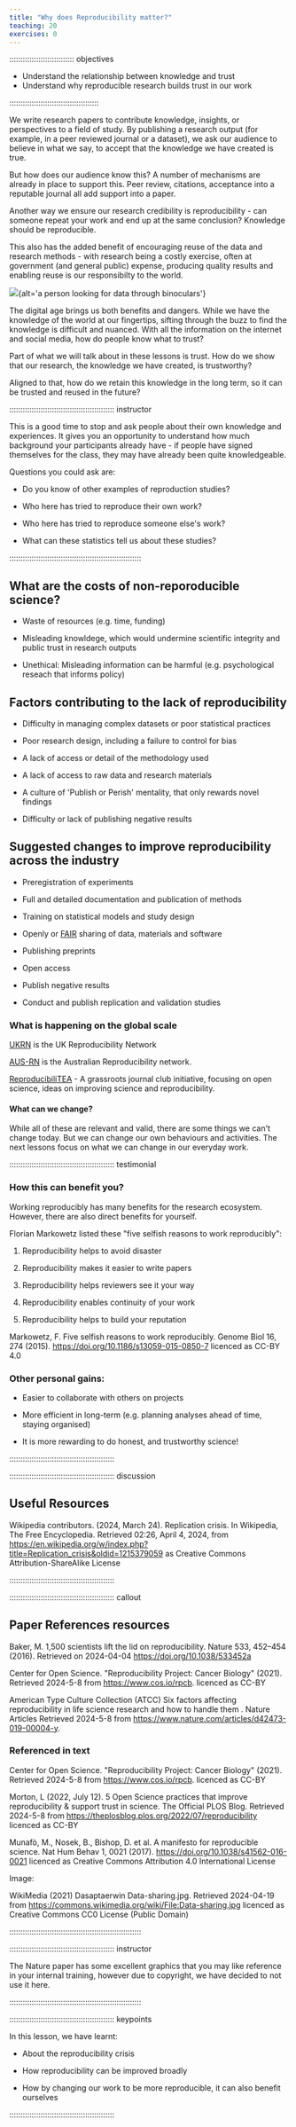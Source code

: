 ```yaml
---
title: "Why does Reproducibility matter?"
teaching: 20
exercises: 0
---
```



::::::::::::::::::::::::::::: objectives

- Understand the relationship between knowledge and trust
- Understand why reproducible research builds trust in our work

::::::::::::::::::::::::::::::::::::::::




We write research papers to contribute knowledge, insights, or perspectives to a field of study. By publishing a research output (for example, in a peer reviewed journal or a dataset), we ask our audience to believe in what we say, to accept that the knowledge we have created is true.

But how does our audience know this? A number of mechanisms are already in place to support this. Peer review, citations, acceptance into a reputable journal all add support into a paper. 

Another way we ensure our research credibility is reproducibility - can someone repeat your work and end up at the same conclusion? Knowledge should be reproducible. 

This also has the added benefit of encouraging reuse of the data and research methods - with research being a costly exercise, often at government (and general public) expense, producing quality results and enabling reuse is our responsibilty to the world. 

![](fig/findingdata.jpeg){alt='a person looking for data through binoculars'}

The digital age brings us both benefits and dangers. While we have the knowledge of the world at our fingertips, sifting through the buzz to find the knowledge is difficult and nuanced. With all the information on the internet and social media, how do people know what to trust?

Part of what we will talk about in these lessons is trust. How do we show that our research, the knowledge we have created, is trustworthy? 

Aligned to that, how do we retain this knowledge in the long term, so it can be trusted and reused in the future?




::::::::::::::::::::::::::::::::::::::::::::::: instructor

This is a good time to stop and ask people about their own knowledge and experiences. It gives you an opportunity to understand how much background your participants already have - if people have signed themselves for the class, they may have already been quite knowledgeable.

Questions you could ask are:

 - Do you know of other examples of reproduction studies?

 - Who here has tried to reproduce their own work?

 - Who here has tried to reproduce someone else's work?

 - What can these statistics tell us about these studies?



:::::::::::::::::::::::::::::::::::::::::::::::::::::::::::


## What are the costs of non-reporoducible science? 


- Waste of resources (e.g. time, funding)
  
- Misleading knowldege, which would undermine scientific integrity and public trust in research outputs
  
- Unethical: Misleading information can be harmful (e.g. psychological reseach that informs policy)


## Factors contributing to the lack of reproducibility


- Difficulty in managing complex datasets or poor statistical practices

- Poor research design, including a failure to control for bias

- A lack of access or detail of the methodology used

- A lack of access to raw data and research materials

- A culture of 'Publish or Perish' mentality, that only rewards novel findings

- Difficulty or lack of publishing negative results


## Suggested changes to improve reproducibility across the industry


- Preregistration of experiments

- Full and detailed documentation and publication of methods 

- Training on statistical models and study design

- Openly or [FAIR](https://ardc.edu.au/resource/fair-data/) sharing of data, materials and software

- Publishing preprints

- Open access  

- Publish negative results

- Conduct and publish replication and validation studies



### What is happening on the global scale

[UKRN](https://www.ukrn.org/) is the UK Reproducibility Network

[AUS-RN](https://www.aus-rn.org/aus-rn-events) is the Australian Reproducibility network.

[ReproducibiliTEA](https://reproducibilitea.org/) - A grassroots journal club initiative, focusing on open science, ideas on improving science and reproducibility.



#### What can we change?

While all of these are relevant and valid, there are some things we can't change today. But we can change our own behaviours and activities. The next lessons focus on what we can change in our everyday work.


::::::::::::::::::::::::::::::::::::::::::::::: testimonial

### How this can benefit you?

Working reproducibly has many benefits for the research ecosystem. However, there are also direct benefits for yourself.


Florian Markowetz listed these "five selfish reasons to work reproducibly":

1. Reproducibility helps to avoid disaster

2. Reproducibility makes it easier to write papers

3. Reproducibility helps reviewers see it your way

4. Reproducibility enables continuity of your work

5. Reproducibility helps to build your reputation

Markowetz, F. Five selfish reasons to work reproducibly. Genome Biol 16, 274 (2015). https://doi.org/10.1186/s13059-015-0850-7 licenced as CC-BY 4.0

### Other personal gains: 

- Easier to collaborate with others on projects
  
- More efficient in long-term (e.g. planning analyses ahead of time, staying organised)
  
- It is more rewarding to do honest, and trustworthy science!

::::::::::::::::::::::::::::::::::::::::::::::: 



::::::::::::::::::::::::::::::::::::::::::::::: discussion

## Useful Resources

Wikipedia contributors. (2024, March 24). Replication crisis. In Wikipedia, The Free Encyclopedia. Retrieved 02:26, April 4, 2024, from https://en.wikipedia.org/w/index.php?title=Replication_crisis&oldid=1215379059 as Creative Commons Attribution-ShareAlike License



::::::::::::::::::::::::::::::::::::::::::::::: 

::::::::::::::::::::::::::::::::::::::::::::::: callout

## Paper References resources

Baker, M. 1,500 scientists lift the lid on reproducibility. Nature 533, 452–454 (2016). Retrieved on 2024-04-04 https://doi.org/10.1038/533452a

Center for Open Science. "Reproducibility Project: Cancer Biology" (2021). Retrieved 2024-5-8 from https://www.cos.io/rpcb. licenced as CC-BY

American Type Culture Collection (ATCC) Six factors affecting reproducibility in life science research and how to handle them . Nature Articles Retrieved 2024-5-8 from https://www.nature.com/articles/d42473-019-00004-y. 


### Referenced in text

Center for Open Science. "Reproducibility Project: Cancer Biology" (2021). Retrieved 2024-5-8 from https://www.cos.io/rpcb. licenced as CC-BY

Morton, L (2022, July 12). 5 Open Science practices that improve reproducibility & support trust in science. The Official PLOS Blog. Retrieved 2024-5-8 from https://theplosblog.plos.org/2022/07/reproducibility licenced as CC-BY

Munafò, M., Nosek, B., Bishop, D. et al. A manifesto for reproducible science. Nat Hum Behav 1, 0021 (2017). https://doi.org/10.1038/s41562-016-0021 licenced as Creative Commons Attribution 4.0 International License


Image:

WikiMedia (2021) Dasaptaerwin Data-sharing.jpg. Retrieved 2024-04-19 from https://commons.wikimedia.org/wiki/File:Data-sharing.jpg licenced as Creative Commons CC0 License (Public Domain) 

:::::::::::::::::::::::::::::::::::::::::::::::::::::::::::


::::::::::::::::::::::::::::::::::::::::::::::: instructor

The Nature paper has some excellent graphics that you may like reference in your internal training, however due to copyright, we have decided to not use it here.

:::::::::::::::::::::::::::::::::::::::::::::::::::::::::::

::::::::::::::::::::::::::::::::::::::::::::::: keypoints

In this lesson, we have learnt:

- About the reproducibility crisis

- How reproducibility can be improved broadly

- How by changing our work to be more reproducible, it can also benefit ourselves



:::::::::::::::::::::::::::::::::::::::::::::::

